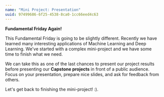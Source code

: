 ```yaml
---
name: "Mini Project: Presentation"
uuid: 97499686-6f25-4538-8ca0-1cc66eed4c63
---
```


**Fundamental Friday Again!**

This Fundamental Friday is going to be slightly different. Recently we have learned many interesting applications of Machine Learning and Deep Learning. We've started with a complex mini-project and we have some time to finish what we need. 

We can take this as one of the last chances to present our project results before presenting our **Capstone projects** in front of a public audience. Focus on your presentation, prepare nice slides, and ask for feedback from others. 

Let's get back to finishing the mini-project! :).
